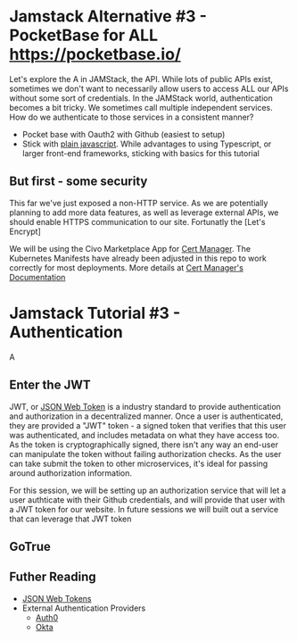 # Jamstack Alternative #3 - PocketBase for ALL https://pocketbase.io/

 Let's explore the A in JAMStack, the API.  While lots of public APIs exist, sometimes we don't want to necessarily allow users to access ALL our APIs without some sort of credentials.  In the JAMStack world, authentication becomes a bit tricky.  We sometimes call multiple independent services.  How do we authenticate to those services in a consistent manner?


- Pocket base with Oauth2 with Github (easiest to setup)
- Stick with [plain javascript](https://plainjs.com/).  While advantages to using Typescript, or larger front-end frameworks, sticking with basics for this tutorial


## But first - some security

This far we've just exposed a non-HTTP service.  As we are potentially planning to add more data features, as well as leverage external APIs, we should enable HTTPS communication to our site.  Fortunatly the [Let's Encrypt]

We will be using the Civo Marketplace App for [Cert Manager](https://www.civo.com/marketplace/cert-manager).  The Kubernetes Manifests have already been adjusted in this repo to work correctly for most deployments.  More details at [Cert Manager's Documentation](https://cert-manager.io/docs/tutorials/acme/http-validation/)

# Jamstack Tutorial #3 - Authentication

A
## Enter the JWT

JWT, or [JSON Web Token](https://jwt.io/) is a industry standard to provide authentication and authorization in a decentralized manner.  Once a user is authenticated, they are provided a "JWT" token - a signed token that verifies that this user was authenticated, and includes metadata on what they have access too.  As the token is cryptographically signed, there isn't any way an end-user can manipulate the token without failing authorization checks.  As the user can take submit the token to other microservices, it's ideal for passing around authorization information.

For this session, we will be setting up an authorization service that will let a user authticate with their Github credentials, and will provide that user with a JWT token for our website.  In future sessions we will built out a service that can leverage that JWT token

## GoTrue

## Futher Reading

- [JSON Web Tokens](https://jwt.io/)
- External Authentication Providers
  - [Auth0](https://auth0.com/)
  - [Okta](https://www.okta.com/)
